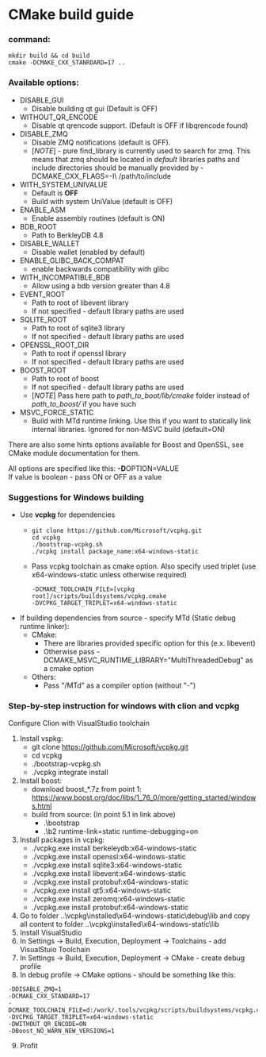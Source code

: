 CMake build guide
======================

### command:
```code
mkdir build && cd build
cmake -DCMAKE_CXX_STANRDARD=17 .. 
```

### Available options:

- DISABLE_GUI
  - Disable building qt gui (Default is OFF)
- WITHOUT_QR_ENCODE
  - Disable qt qrencode support. (Default is OFF if libqrencode found)
- DISABLE_ZMQ
  - Disable ZMQ notifications (default is OFF).
  - [*NOTE*] - pure find_library is currently used to search for zmq. This means that zmq should be located in *default* libraries paths and include directories should be manually provided by -DCMAKE_CXX_FLAGS=-I\ /path/to/include
- WITH_SYSTEM_UNIVALUE
  - Default is **OFF**
  - Build with system UniValue (default is OFF)
- ENABLE_ASM
  - Enable assembly routines (default is ON)
- BDB_ROOT
  - Path to BerkleyDB 4.8
- DISABLE_WALLET
  - Disable wallet (enabled by default)
- ENABLE_GLIBC_BACK_COMPAT
  - enable backwards compatibility with glibc
- WITH_INCOMPATIBLE_BDB
  - Allow using a bdb version greater than 4.8
- EVENT_ROOT
  - Path to root of libevent library
  - If not specified - default library paths are used
- SQLITE_ROOT
  - Path to root of sqlite3 library
  - If not specified - default library paths are used
- OPENSSL_ROOT_DIR
  - Path to root if openssl library
  - If not specified - default library paths are used
- BOOST_ROOT
  - Path to root of boost
  - If not specified - default library paths are used
  - [*NOTE*] Pass here path to *path_to_boot/lib/cmake* folder instead of *path_to_boost/* if you have such
- MSVC_FORCE_STATIC
  - Build with MTd runtime linking. Use this if you want to statically link internal libraries. Ignored for non-MSVC build (default=ON)

There are also some hints options available for Boost and OpenSSL, see CMake module documentation for them. 

All options are specified like this: **-D**OPTION=VALUE\
If value is boolean - pass ON or OFF as a value

### Suggestions for Windows building
- Use **vcpkg** for dependencies
  - ```code
    git clone https://github.com/Microsoft/vcpkg.git
    cd vcpkg
    ./bootstrap-vcpkg.sh
    ./vcpkg install package_name:x64-windows-static
    ```
  - Pass vcpkg toolchain as cmake option. Also specify used triplet (use x64-windows-static unless otherwise required)
    ```code
    -DCMAKE_TOOLCHAIN_FILE=[vcpkg root]/scripts/buildsystems/vcpkg.cmake
    -DVCPKG_TARGET_TRIPLET=x64-windows-static
    ```
- If building dependencies from source - specify MTd (Static debug runtime linker):
  - CMake:
    - There are libraries provided specific option for this (e.x. libevent)
    - Otherwise pass -DCMAKE_MSVC_RUNTIME_LIBRARY="MultiThreadedDebug" as a cmake option
  - Others:
    - Pass "/MTd" as a compiler option (without "-")

### Step-by-step instruction for windows with clion and vcpkg
Configure Clion with VisualStudio toolchain
1) Install vspkg:
   - git clone https://github.com/Microsoft/vcpkg.git
   - cd vcpkg
   - ./bootstrap-vcpkg.sh
   - ./vcpkg integrate install
2) Install boost:
   - download boost_*.7z from point 1: https://www.boost.org/doc/libs/1_76_0/more/getting_started/windows.html
   - build from source: (In point 5.1 in link above)
     - .\bootstrap
     - .\b2 runtime-link=static runtime-debugging=on
3) Install packages in vcpkg:
   - ./vcpkg.exe install berkeleydb:x64-windows-static
   - ./vcpkg.exe install openssl:x64-windows-static
   - ./vcpkg.exe install sqlite3:x64-windows-static
   - ./vcpkg.exe install libevent:x64-windows-static
   - ./vcpkg.exe install protobuf:x64-windows-static
   - ./vcpkg.exe install qt5:x64-windows-static
   - ./vcpkg.exe install zeromq:x64-windows-static
   - ./vcpkg.exe install protobuf:x64-windows-static
4) Go to folder ..\vcpkg\installed\x64-windows-static\debug\lib and copy all content to folder ..\vcpkg\installed\x64-windows-static\lib
5) Install VisualStudio
6) In Settings -> Build, Execution, Deployment -> Toolchains - add VisualStuio Toolchain
7) In Settings -> Build, Execution, Deployment -> CMake - create debug profile
8) In debug profile -> CMake options - should be something like this:
```
-DDISABLE_ZMQ=1
-DCMAKE_CXX_STANDARD=17
-DCMAKE_TOOLCHAIN_FILE=d:/work/.tools/vcpkg/scripts/buildsystems/vcpkg.cmake
-DVCPKG_TARGET_TRIPLET=x64-windows-static
-DWITHOUT_QR_ENCODE=ON
-DBoost_NO_WARN_NEW_VERSIONS=1
```
9) Profit